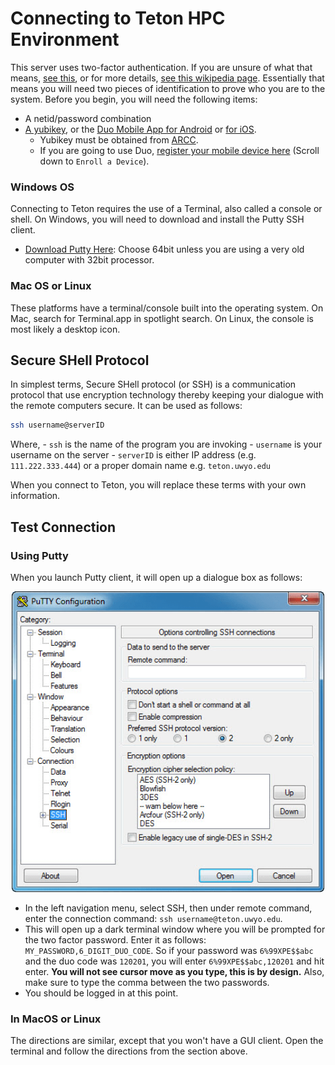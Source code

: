 # Connecting to Teton HPC Environment

This server uses two-factor authentication.  If you are unsure of what that means, [see this](https://authy.com/what-is-2fa/), or for more details, [see this wikipedia page](https://en.wikipedia.org/wiki/Multi-factor_authentication).  Essentially that means you will need two pieces of identification to prove who you are to the system.  Before you begin, you will need the following items:

- A netid/password combination
- [A yubikey](http://www.yubico.com), or the [Duo Mobile App for Android](https://play.google.com/store/apps/details?id=com.duosecurity.duomobile&hl=en_US) or [for iOS](https://itunes.apple.com/us/app/duo-mobile/id422663827).
	- Yubikey must be obtained from [ARCC](http://www.uwyo.edu/arcc).
	- If you are going to use Duo, [register your mobile device here](https://uwyo.teamdynamix.com/TDClient/KB/ArticleDet?ID=11313) (Scroll down to ``Enroll a Device``).

### Windows OS

Connecting to Teton requires the use of a Terminal, also called a console or shell.  On Windows, you will need to download and install the Putty SSH client.  

- [Download Putty Here](https://www.chiark.greenend.org.uk/~sgtatham/putty/latest.html): Choose 64bit unless you are using a very old computer with 32bit processor.

 
### Mac OS or Linux

These platforms have a terminal/console built into the operating system.  On Mac, search for Terminal.app in spotlight search.  On Linux, the console is most likely a desktop icon.


## **S**ecure **SH**ell Protocol
In simplest terms, Secure SHell protocol (or SSH) is a communication protocol that use encryption technology thereby keeping your dialogue with the remote computers secure. It can be used as follows:

```bash
ssh username@serverID
```
Where, 
    - ``ssh`` is the name of the program you are invoking
    - ``username`` is your username on the server
    - ``serverID`` is either IP address (e.g. ``111.222.333.444``) or a proper domain name e.g. ``teton.uwyo.edu``

When you connect to Teton, you will replace these terms with your own information.

## Test Connection
### Using Putty
When you launch Putty client, it will open up a dialogue box as follows:

<center>
<img src="putty.png" width=500>
</center>

- In the left navigation menu, select SSH, then under remote command, enter the connection command: ``ssh username@teton.uwyo.edu``.
- This will open up a dark terminal window where you will be prompted for the two factor password.  Enter it as follows: ``MY_PASSWORD,6_DIGIT_DUO_CODE``.  So if your password was ``6%99XPE$$abc`` and the duo code was ``120201``, you will enter ``6%99XPE$$abc,120201`` and hit enter.  **You will not see cursor move as you type, this is by design.**  Also, make sure to type the comma between the two passwords.
- You should be logged in at this point.

### In MacOS or Linux
The directions are similar, except that you won't have a GUI client.  Open the terminal and follow the directions from the section above.




